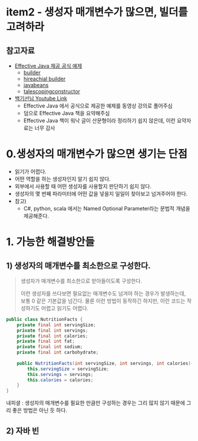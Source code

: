 # item2 - 생성자 매개변수가 많으면, 빌더를 고려하라 

## 참고자료  

- [Effective Java 제공 공식 예제](https://github.com/WegraLee/effective-java-3e-source-code/tree/master/src/effectivejava/chapter2/item2)
  - [builder](https://github.com/WegraLee/effective-java-3e-source-code/tree/master/src/effectivejava/chapter2/item2/builder)
  - [hireachial builder](https://github.com/WegraLee/effective-java-3e-source-code/tree/master/src/effectivejava/chapter2/item2/hierarchicalbuilder)
  - [javabeans](https://github.com/WegraLee/effective-java-3e-source-code/tree/master/src/effectivejava/chapter2/item2/javabeans)
  - [talescopingconstructor](https://github.com/WegraLee/effective-java-3e-source-code/tree/master/src/effectivejava/chapter2/item2/telescopingconstructor)
- [백기선님 Youtube Link](https://www.youtube.com/watch?v=OwkXMxCqWHM&list=PLfI752FpVCS8e5ACdi5dpwLdlVkn0QgJJ&index=2)
  - Effective Java 에서 공식으로 제공한 예제를 동영상 강의로 풀어주심
  - 덤으로 Effective Java 책을 요약해주심
  - Effective Java 책이 워낙 글이 산문형이라 정리하기 쉽지 않은데, 이런 요약자료는 너무 감사



# 0.생성자의 매개변수가 많으면 생기는 단점

- 읽기가 어렵다.  
- 어떤 역할을 하는 생성자인지 알기 쉽지 않다.
- 외부에서 사용할 때 어떤 생성자를 사용할지 판단하기 쉽지 않다.
- 생성자의 몇 번째 파라미터에 어떤 값을 넣을지 일일이 찾아보고 넘겨주어야 한다.
- 참고)  
  - C#, python, scala 에서는 Named Optional Parameter라는 문법적 개념을 제공해준다.



# 1. 가능한 해결방안들

## 1) 생성자의 매개변수를 최소한으로 구성한다.

> 생성자가 매개변수를 최소한으로 받아들이도록 구성한다.  
>
> 이런 생성자를 쓰다보면 필요없는 매개변수도 넘겨야 하는 경우가 발생하는데, 보통 0 같은 기본값을 넘긴다. 물론 이런 방법이 동작하긴 하지만, 이런 코드는 작성하기도 어렵고 읽기도 어렵다.

```java
public class NutritionFacts {
    private final int servingSize;
    private final int servings;
    private final int calories;
    private final int fat;
    private final int sodium;
    private final int carbohydrate;
		
  	public NutritionFacts(int servingSize, int servings, int calories){
      	this.servingSize = servingSize;
      	this.servings = servings;
      	this.calories = calories;
    }
}
```

  

내피셜 : 생성자의 매개변수를 필요한 만큼만 구성하는 경우는 그리 많지 않기 때문에 그리 좋은 방법은 아닌 듯 하다.  

## 2) 자바 빈

> 



